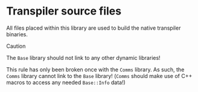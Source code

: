 # Transpiler source files

All files placed within this library are used to build the native transpiler binaries.

> [!CAUTION]
> The `Base` library should not link to any other dynamic libraries!
>
> This rule has only been broken once with the `Comms` library.
> As such, the `Comms` library cannot link to the `Base` library!
> (`Comms` should make use of C++ macros to access any needed `Base::Info` data!)
